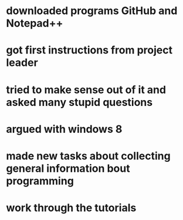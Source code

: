 # downloaded programs GitHub and Notepad++
# got first instructions from project leader
# tried to make sense out of it and asked many stupid questions
# argued with windows 8
# made new tasks about collecting general information bout programming
# work through the tutorials